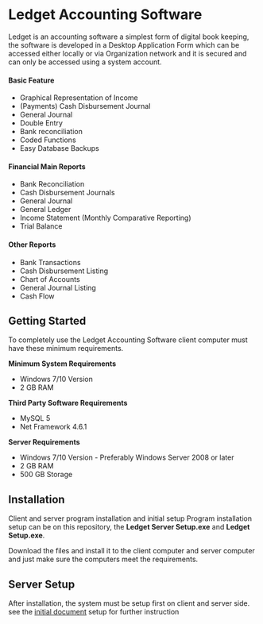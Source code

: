 
# Ledget Accounting Software
Ledget is an accounting software a simplest form of digital book keeping, the software is developed in a Desktop Application Form which can be accessed either locally or via Organization network and it is secured and can only be accessed using a system account.

#### Basic Feature
-   Graphical Representation of Income
-   (Payments) Cash Disbursement Journal
-   General Journal
-   Double Entry
-   Bank reconciliation
-   Coded Functions
-   Easy Database Backups

#### Financial Main Reports
-   Bank Reconciliation
-   Cash Disbursement Journals
-   General Journal
-   General Ledger
-   Income Statement (Monthly Comparative Reporting)
-   Trial Balance

#### Other Reports
-   Bank Transactions
-   Cash Disbursement Listing
-   Chart of Accounts
-   General Journal Listing
-   Cash Flow

## Getting Started
To completely use the Ledget Accounting Software client computer must have these minimum requirements.

**Minimum System Requirements**
- Windows 7/10 Version
- 2 GB RAM

**Third Party Software Requirements**

 - MySQL 5 
 - Net Framework 4.6.1

**Server Requirements**

- Windows 7/10 Version - Preferably Windows Server 2008 or later
- 2 GB RAM
- 500 GB Storage

## Installation
Client and server program installation and initial setup
Program installation setup can be on this repository, the **Ledget Server Setup.exe** and **Ledget Setup.exe**.

Download the files and install it to the client computer and server computer and just make sure the computers meet the requirements.

## Server Setup
After installation, the system must be setup first on client and server side.
see the [initial document](https://github.com/babojamo/ledget-release/blob/master/Initial%20Setup.docx) setup for further instruction